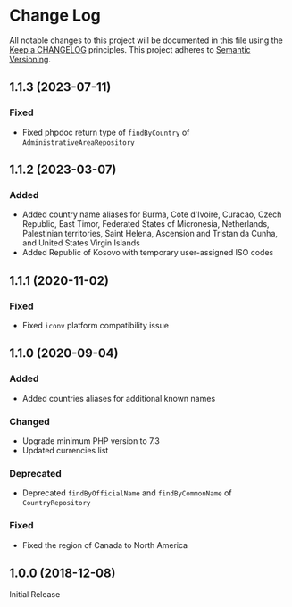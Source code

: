 # Change Log
All notable changes to this project will be documented in this file
using the [Keep a CHANGELOG](http://keepachangelog.com/) principles.
This project adheres to [Semantic Versioning](http://semver.org/).

<!--
Types of changes

Added - for new features.
Changed - for changes in existing functionality.
Deprecated - for soon-to-be removed features.
Removed - for now removed features.
Fixed - for any bug fixes.
Security - in case of vulnerabilities.
-->

## 1.1.3 (2023-07-11)

### Fixed

- Fixed phpdoc return type of `findByCountry` of `AdministrativeAreaRepository`

## 1.1.2 (2023-03-07)

### Added

- Added country name aliases for Burma, Cote d'Ivoire, Curacao, Czech Republic, East Timor, Federated States of Micronesia, Netherlands, Palestinian territories, Saint Helena, Ascension and Tristan da Cunha, and United States Virgin Islands
- Added Republic of Kosovo with temporary user-assigned ISO codes

## 1.1.1 (2020-11-02)

### Fixed

- Fixed `iconv` platform compatibility issue

## 1.1.0 (2020-09-04)

### Added

- Added countries aliases for additional known names

### Changed

- Upgrade minimum PHP version to 7.3
- Updated currencies list

### Deprecated

- Deprecated `findByOfficialName` and `findByCommonName` of `CountryRepository`

### Fixed

- Fixed the region of Canada to North America

## 1.0.0 (2018-12-08)

Initial Release
